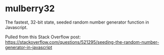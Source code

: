 # mulberry32
The fastest, 32-bit state, seeded random number generator function in Javascript. 

Pulled from this Stack Overflow post: https://stackoverflow.com/questions/521295/seeding-the-random-number-generator-in-javascript
